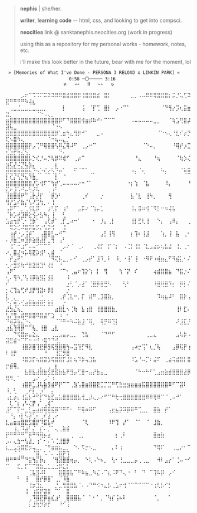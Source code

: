 
> 𝐧𝐞𝐩𝐡𝐢𝐬 | she/her.
> 
> 𝐰𝐫𝐢𝐭𝐞𝐫, 𝐥𝐞𝐚𝐫𝐧𝐢𝐧𝐠 𝐜𝐨𝐝𝐞 -- html, css, and looking to get into compsci.
> 
> 𝐧𝐞𝐨𝐜𝐢𝐭𝐢𝐞𝐬 link @ sanktanephis.neocities.org (work in progress)
> 
> using this as a repository for my personal works - homework, notes, etc.
> 
> i'll make this look better in the future, bear with me for the moment, lol

     » [Memories of What I've Done - PERSONA 3 RELOAD x LINKIN PARK] «
                            0:58 ─〇───── 3:16
                          ⇄   ◃◃   ⅠⅠ   ▹▹   ↻

⠀⠀⠀⠀⡠⠖⠉⠩⠩⠍⠭⠽⠽⠿⠿⣿⣾⣿⣿⡿⢸⣿⣿⣿⣾⠀⣿⡇⠀⠀⠀⠀⠀⣀⡀⠠⠤⠿⠿⢿⣿⣿⣿⡆⡭⡘⢥⢋⠽⣟⠛⠛⠛⠛⠳⢼⣆⠀⠀⠀⠀⠀⠀⠀⠀⠀
⠀⢀⣀⣈⣀⣀⣀⣀⣀⣀⡀⠀⠀⠀⠀⡇⠀⠀⠀⠀⢨⠀⠈⡏⢉⠀⣿⡇⠀⡠⠐⠉⠁⠀⠀⠀⠀⠀⠀⠀⠀⠈⠙⢻⡔⡩⢆⣭⣶⣽⡀⠀⠀⠀⠀⠀⠀⠈⠑⠠⢄⡀⠀⠀⠀⠀
⣶⣿⣿⣿⣿⣿⣿⣿⣿⣿⣿⣿⣿⣿⡿⠋⠙⣿⣿⣿⢺⣶⡾⠷⠚⠂⠉⠉⠉⠀⠀⠀⠀⠠⠤⠤⠤⠤⠤⣀⡀⠀⠀⠈⢷⣡⢛⣿⡼⣽⢧⣀⠀⠀⠀⠀⠀⠀⠀⠀⠀⠈⠐⠢⠀⠀
⣿⣿⣿⣿⣿⣿⣿⣿⣿⣿⣿⣿⣿⡿⢁⣶⠳⣄⢻⡿⠚⠁⠀⠀⣀⠤⠀⠀⠀⠀⠀⠀⠀⠀⠀⠀⠀⠀⠀⠀⠈⠑⠢⢄⠘⣇⠎⡴⡙⢏⠢⣿⠳⢄⠀⠀⠀⠀⠀⠀⠈⠒⢦⠤⣄⡈
⣿⣿⣿⣿⣿⣿⡟⡠⢉⠛⢿⣿⣿⢣⠿⣌⢿⠼⠋⠀⢀⡠⠒⠉⠀⠀⠀⠀⠀⠀⠀⠀⠀⠀⠀⠀⠈⠑⠤⡀⠀⠀⠀⠀⠘⢿⡞⡰⣉⢎⣱⡟⢷⣌⢣⡀⠀⠀⠀⠀⠀⠀⠀⠙⠄⠀
⣿⣿⣿⣿⣿⣿⡧⡑⢎⡘⠤⡙⢧⡿⠽⢾⠋⠀⢀⡴⠉⠀⠀⠀⠀⠀⠀⠀⠀⠀⠀⠀⠀⠀⠘⣄⠀⠀⠀⠘⢦⠀⠀⠀⠀⠈⢷⡱⢌⣲⢏⡜⠬⡙⢧⣳⡄⠀⠀⠀⠀⠀⡆⠀⠀⠀
⣿⣿⣿⣿⣿⣿⣧⡙⢢⡑⢎⣔⢣⡙⡶⠁⠀⠀⠋⠈⠉⠁⢀⡀⠀⠀⠀⠀⠀⠀⠀⠀⠀⠰⡄⠈⢆⠀⠀⠀⠀⠳⡄⠀⠀⠀⠈⢷⣿⡇⢎⡌⢣⡙⢦⠹⣷⡀⠀⠀⠀⠀⡇⠀⠈⠀
⣿⣿⣿⣿⣿⣿⣿⡜⡥⢺⠏⠉⢳⡞⢁⠤⠤⠤⠤⠔⠒⠈⠁⠀⠀⠀⠀⠀⠀⠀⠀⠀⠐⡆⢱⠀⠈⣧⠀⠀⠀⠀⠸⡄⠀⠀⠀⠀⠘⣏⠖⣸⢡⠚⡤⢓⡜⢧⠀⠀⢀⢰⠃⠀⠀⠀
⢸⣿⣿⣿⠟⠉⢠⡗⡜⡏⠀⠀⡿⡱⠃⠀⠀⠀⠀⠀⢀⠎⠀⠀⠀⡐⠀⠀⠀⠀⠀⠀⠀⣧⠈⣇⠀⢸⠳⡀⠀⠀⠀⢻⠀⠀⠀⠀⠀⢻⡜⣡⠎⣷⡌⢣⠜⣩⢳⡀⠄⢸⠀⠀⠀⠀
⢠⡿⠋⠁⡀⢁⢺⣇⡿⠀⠀⣰⢃⡏⠀⢰⠃⠀⠀⣠⡯⠔⠈⢱⡤⣁⠀⠀⠀⠀⠀⠀⠀⢸⡄⣿⠶⢺⠈⠻⡃⠒⠲⢼⣧⠀⠀⠀⠀⠈⡷⡡⢞⣹⡿⣕⢪⠔⣣⠳⡄⢸⠀⠀⢃⠀
⣡⣴⢲⡟⢁⠂⢘⡷⠁⠀⢠⢏⡾⠁⢀⡏⣀⠴⠒⠁⠀⠀⠀⠂⠀⡸⡄⢀⡇⠀⠀⠀⠀⢸⡇⣋⢇⢸⠀⠀⠑⡄⠀⢠⠿⡄⠀⠀⢀⠀⢿⡱⣊⠼⣿⡽⣧⡫⡔⢣⡽⢺⠀⠀⢸⠀
⠀⢰⡞⠐⡠⢨⡾⠁⠀⢠⣿⣿⣃⠤⠚⠉⠀⠀⠀⠀⠀⠀⠀⠀⠀⣠⡃⢸⢻⠀⠀⠀⠀⡆⢹⠆⢸⣸⠀⠀⠀⢱⡀⢸⠀⣧⠀⢀⠂⠄⡸⣷⣉⠶⣹⡿⣵⣿⣼⡏⣀⢻⠀⢠⠃⠀
⠀⢸⠁⠒⣰⠋⠤⠤⠊⠉⠉⠉⠀⠀⠀⡠⠔⠈⠀⢀⠄⠀⠀⢀⢼⡏⠀⡏⠈⡆⠀⠠⢈⡇⢸⡇⠈⣇⣠⣴⡦⢦⣧⣼⠀⢸⡀⢀⠂⠔⡀⣿⣜⠲⡥⢿⣟⡵⣺⠃⢄⣾⠀⠈⠀⠀
⠀⡞⣠⠟⠁⠀⠀⠀⠀⠀⠀⠈⠻⢍⡧⣀⡀⠄⠊⠀⢀⡠⡞⠁⣸⠹⡀⠇⠀⠸⡀⠐⢸⠁⢸⠀⠐⠻⠟⠰⢾⣶⣄⠋⠻⣮⣅⠂⠌⢂⠔⣻⡯⢷⠚⣿⣽⣿⣹⠃⢼⡇⠀⠘⠀⠀
⢠⠟⠁⠀⠀⠀⠀⠀⠀⠀⠀⠀⠀⠀⠈⠉⠂⢀⣤⠖⢹⡕⢱⠀⡇⠀⢻⠀⠀⠀⢳⠈⡝⠀⠎⠀⠀⠀⠀⢴⣾⣿⣿⣦⠀⠙⣯⡐⠌⢂⠄⢻⠳⡈⢣⢸⡿⣷⣻⡅⣺⡇⠀⠀⠀⠸
⠎⠀⠀⠀⠀⠀⠀⠀⠀⠀⠀⠀⠀⠀⠀⠀⣰⢃⠈⡠⣼⠁⢈⣿⡿⣿⣛⠣⠀⠀⠀⢣⠃⠀⠀⠀⠀⠀⠀⠸⣿⢿⣿⠹⡆⠀⡿⡇⠌⡂⢌⢹⣦⢋⠞⣸⡟⢻⣽⠆⡿⡇⠀⠀⠀⡐
⣇⠀⡀⠀⠀⠀⠀⠀⠀⠐⠀⠀⠀⠀⢀⡞⢈⣇⠒⡀⡏⠀⣾⠛⢀⣹⣿⣷⡀⠀⠀⠀⠀⠀⠀⠀⠀⠀⠀⠀⠹⢶⣦⠼⠃⠀⣿⡗⢠⠑⡌⢾⡡⢊⣴⣿⣷⣾⣿⡃⣷⡇⠀⠀⡐⠀
⣜⣳⣌⢦⡀⠀⠀⠀⠀⠀⠀⠀⠀⣴⣿⣇⠢⢈⢷⠀⣧⢰⣿⠀⢸⣿⣿⣿⣷⡀⠀⠀⠀⠀⠀⠀⠀⠀⠀⠀⠀⠀⠀⠀⠀⢸⠇⣏⠄⢣⡜⢻⣤⣾⠿⣿⣿⠿⣿⣼⠋⣱⠀⠰⠀⠂
⠙⢾⡽⣷⣌⠑⢄⠀⠀⠀⠀⠀⠀⠈⠙⠛⠒⠳⠬⣷⣸⠈⢿⡀⠀⢿⡛⠿⢙⡇⠀⠀⠀⠀⠀⠀⠀⠀⠀⠀⠀⠀⠀⠀⠀⠜⣸⣏⡘⣰⣧⢹⢿⡿⠉⠉⢧⡀⢸⣿⠀⣠⣇⠀⠀⠀
⠀⠀⠙⢯⣿⡶⣤⣕⣄⠀⠀⠀⢀⣀⣠⣤⡤⣀⡀⠀⢙⣧⠀⠀⠀⠈⠙⠛⠋⠀⠀⠀⠀⠀⠀⠀⠀⢀⣀⣄⠀⠀⠀⠀⠀⣠⢧⡷⠠⣽⣛⣾⠒⠉⠋⠒⠐⠚⠐⢿⠙⠙⢚⡀⠀⠀
⠀⠀⠀⠀⢸⣿⡽⣿⢹⣟⡿⣻⢯⣻⣿⢿⢳⠤⣩⢹⡋⠻⣇⠀⠀⠀⠀⠀⠀⠀⠀⠀⠀⢠⠴⡒⢩⠁⢆⡈⢧⠀⠀⠀⣠⡿⢯⡟⢰⠇⢸⡟⠀⠀⠀⠀⠀⠀⠀⠘⠀⠀⢸⣍⡻⣿
⠀⠀⠀⠀⠸⣿⣹⡏⢦⣿⣽⣳⢯⣿⣿⡏⣸⡇⢦⠹⡷⢤⣹⣧⠀⠀⠀⠀⠀⠀⠀⠀⠀⠸⣡⠘⠤⡉⠆⣬⠏⠀⢀⣴⢭⣾⣿⡇⣿⡒⣾⢿⡀⠀⠀⠀⠀⠀⡀⠀⢀⠀⡆⠀⠀⠀
⠀⠀⠀⠀⠀⣧⣿⣧⣼⣿⣷⣫⣟⣯⣷⣧⠟⣻⡤⢋⣿⠒⣤⡜⣷⣤⣀⠀⠀⠀⠀⠀⠀⠀⠈⠓⠒⠓⠋⢁⣠⣶⣵⣾⣿⣿⣿⣼⡿⢿⠻⡀⠁⠀⠀⠀⣠⠔⠀⡠⠁⠰⠀⠀⠀⠀
⠀⠀⠀⠀⢰⣿⡿⣁⣸⢧⣷⣻⣾⠟⡟⠉⠉⢀⣳⢡⣿⣶⣿⣿⣟⣉⡉⣉⠛⢋⣓⣒⣲⣶⣶⣶⣯⣿⣿⣿⣿⣿⣿⠿⠋⠉⣽⠇⠀⠸⡀⢃⠀⠀⢀⠞⡇⡀⡰⠁⠀⡄⠀⠀⠀⠀
⢠⣆⡴⡄⢸⣥⡧⠚⠋⡏⠙⣷⣏⣤⣥⣿⣿⣿⣿⣧⢺⣀⡼⢄⡠⠔⠋⠉⠛⢗⢒⣿⣿⣿⣿⣿⣿⠿⠿⢿⠿⠉⠈⢀⠤⠚⠁⠀⠀⠀⢇⠈⡆⢠⠣⢌⡟⢠⠁⢀⢾⠁⠀⠀⠀⠀
⣸⠋⠉⡏⠒⣀⣃⣤⣴⣾⢿⣿⣯⡿⠙⠛⠋⠂⠀⠛⢿⠶⠿⠋⠀⠀⠀⢠⣖⣦⡽⠽⡿⠿⠛⢉⣀⡀⠀⣿⣷⠀⡞⠁⠀⠀⠀⠀⠀⠀⠘⡄⠰⡇⠣⡼⢁⠆⢀⠎⣼⢀⠔⠀⠀⠀
⣇⣤⣶⣶⣿⣟⣫⣿⡟⠹⣯⣧⠞⠀⠀⠀⠀⠀⠀⠀⠈⢇⠀⠀⠀⠀⠀⠸⠟⢹⠀⡜⠁⠀⠈⠁⠀⠈⠀⣸⣷⡀⠀⠀⠀⠀⠀⠀⠀⠀⠀⢰⡀⠹⣴⠃⡌⠀⡎⠄⡈⠁⢄⢀⣷⣾
⡟⠛⠛⠛⠛⠉⡿⠛⠻⢿⡦⣴⠀⠀⠀⠀⠀⢀⠀⢀⡀⠀⠀⠀⠀⠀⠀⠀⠀⡆⢀⠇⠀⠀⠀⠀⠀⠀⠀⣿⣶⣷⠀⠀⠀⠀⠀⠀⠀⡠⠄⢄⣳⠒⢣⣼⡀⢰⠁⠂⠄⠡⢈⣸⣿⡿
⣆⣀⣠⣲⣿⣟⡲⢤⣀⡀⠈⠛⣶⣶⣦⣀⡀⠀⠑⠄⠫⡒⠢⣀⠀⠀⠀⠀⡄⠇⢰⠀⠀⠀⠀⠀⠀⠀⠀⠙⢿⠏⠀⠀⢀⣀⡔⠂⠉⠀⠀⠈⢈⣀⠀⠀⠈⣿⡀⠡⠈⠄⠠⣿⡟⢹
⠿⠛⠛⠛⠉⠙⣭⢳⡍⡷⡄⠀⠈⢻⣽⣿⣿⢶⡤⡀⠀⠑⢅⠠⠑⠦⡀⠀⢣⠂⢘⣀⣀⣀⡤⢀⢀⣀⠀⠀⠺⠇⣠⡔⠁⢈⠤⠐⠊⠉⠀⠀⣏⡀⡏⠉⠉⣿⣷⣀⣁⣀⣐⡿⣅⡇
⠀⠀⠀⠀⠀⠀⢈⣧⣻⠼⠇⠀⠀⠀⣿⣿⣿⣧⠉⠛⠷⣦⣀⠳⣌⠠⠉⣆⠨⠟⠙⢄⠐⠀⠃⠀⠙⠀⠉⢹⠧⡿⠀⡠⠊⠀⠀⠀⠀⠀⠀⠀⠃⠀⢸⠀⠀⣿⡞⡿⣿⠁⢀⡈⠸⣷
⠀⠀⠀⠀⠀⠀⢸⡶⣹⣆⠀⠀⠀⡘⣀⢻⣿⣿⣧⠈⠄⠠⠙⠛⠪⠲⣄⡧⢀⣡⠖⢺⠈⠉⠉⠉⠉⠉⠐⢰⢇⡧⠊⡃⠀⠀⠀⠀⠀⠀⠀⠀⠀⠀⢸⠀⢰⣯⡟⣽⣿⠀⠉⠁⠀⣿
⠀⠀⠀⠀⠀⠀⢀⠹⣿⣟⡿⣶⣎⣰⠃⠀⣿⣿⣿⣧⠈⠀⠁⠂⠁⡀⠈⢳⡎⢨⠦⠇⠀⠀⠀⠀⠀⠀⠀⠈⡀⠀⠀⠁⠀⠀⠀⠀⠀⠀⠀⠀⠀⠀⠀⡅⣸⢷⡻⡵⡟⠀⠀⠸⠊⢨

<!---
SanktaNephis/SanktaNephis is a ✨ special ✨ repository because its `README.md` (this file) appears on your GitHub profile.
You can click the Preview link to take a look at your changes.
--->
